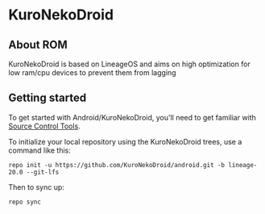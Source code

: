 KuroNekoDroid
===========

About ROM
---------------

KuroNekoDroid is based on LineageOS and aims on high optimization for low ram/cpu devices to prevent them from lagging

Getting started
---------------

To get started with Android/KuroNekoDroid, you'll need to get familiar with [Source Control Tools](https://source.android.com/setup/develop).

To initialize your local repository using the KuroNekoDroid trees, use a command like this:
```
repo init -u https://github.com/KuroNekoDroid/android.git -b lineage-20.0 --git-lfs
```
Then to sync up:
```
repo sync
```
